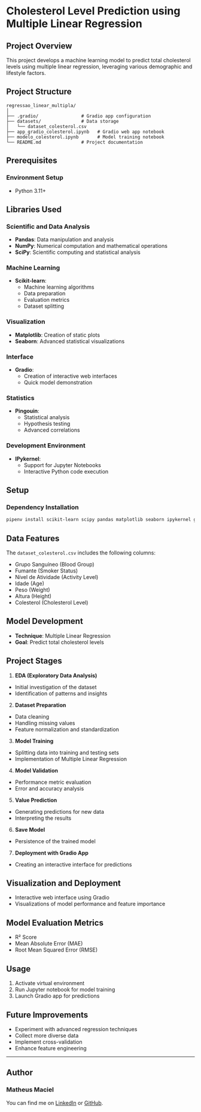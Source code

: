 # Cholesterol Level Prediction using Multiple Linear Regression

## Project Overview

This project develops a machine learning model to predict total cholesterol levels using multiple linear regression, leveraging various demographic and lifestyle factors.

## Project Structure
```
regressao_linear_multipla/
│
├── .gradio/                # Gradio app configuration
├── datasets/               # Data storage
│   └── dataset_colesterol.csv
├── app_gradio_colesterol.ipynb   # Gradio web app notebook
├── modelo_colesterol.ipynb       # Model training notebook
└── README.md               # Project documentation
```

## Prerequisites

### Environment Setup
- Python 3.11+


## Libraries Used

### Scientific and Data Analysis
- **Pandas**: Data manipulation and analysis  
- **NumPy**: Numerical computation and mathematical operations  
- **SciPy**: Scientific computing and statistical analysis

### Machine Learning
- **Scikit-learn**:  
  - Machine learning algorithms  
  - Data preparation  
  - Evaluation metrics  
  - Dataset splitting

### Visualization
- **Matplotlib**: Creation of static plots  
- **Seaborn**: Advanced statistical visualizations

### Interface
- **Gradio**:  
  - Creation of interactive web interfaces  
  - Quick model demonstration

### Statistics
- **Pingouin**:  
  - Statistical analysis  
  - Hypothesis testing  
  - Advanced correlations

### Development Environment
- **IPykernel**:  
  - Support for Jupyter Notebooks  
  - Interactive Python code execution

## Setup

### Dependency Installation
```bash
pipenv install scikit-learn scipy pandas matplotlib seaborn ipykernel gradio pingouin numpy
```

## Data Features
The `dataset_colesterol.csv` includes the following columns:
- Grupo Sanguíneo (Blood Group)
- Fumante (Smoker Status)
- Nível de Atividade (Activity Level)
- Idade (Age)
- Peso (Weight)
- Altura (Height)
- Colesterol (Cholesterol Level)

## Model Development
- **Technique**: Multiple Linear Regression
- **Goal**: Predict total cholesterol levels
  
## Project Stages

1. **EDA (Exploratory Data Analysis)**
- Initial investigation of the dataset  
- Identification of patterns and insights

2. **Dataset Preparation**
- Data cleaning  
- Handling missing values  
- Feature normalization and standardization

3. **Model Training**
- Splitting data into training and testing sets  
- Implementation of Multiple Linear Regression

4. **Model Validation**
- Performance metric evaluation  
- Error and accuracy analysis

5. **Value Prediction**
- Generating predictions for new data  
- Interpreting the results

6. **Save Model**
- Persistence of the trained model

7. **Deployment with Gradio App**
- Creating an interactive interface for predictions

## Visualization and Deployment
- Interactive web interface using Gradio
- Visualizations of model performance and feature importance

## Model Evaluation Metrics
- R² Score
- Mean Absolute Error (MAE)
- Root Mean Squared Error (RMSE)

## Usage
1. Activate virtual environment
2. Run Jupyter notebook for model training
3. Launch Gradio app for predictions

## Future Improvements
- Experiment with advanced regression techniques
- Collect more diverse data
- Implement cross-validation
- Enhance feature engineering

---

## Author

### Matheus Maciel
You can find me on [LinkedIn](https://www.linkedin.com/srmatheusmaciel) or [GitHub](https://github.com/srmatheusmaciel).









